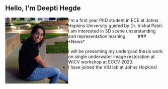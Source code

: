 ## Hello, I'm Deepti Hegde

<img src="deepti_crop.jpg" alt="drawing" width="200" ALIGN="left" HSPACE=”50” VSPACE=”50” />
I'm a first year PhD student in ECE at Johns Hopkins University guided by Dr. Vishal Patel. I am interested in 3D scene unserstanding and representation learning. 
&nbsp &nbsp  &nbsp  &nbsp 
### *News*

- I will be presenting my undergrad thesis work on single underwater image restoration at WiCV workshop at ECCV 2020.
- I have joined the VIU lab at Johns Hopkins!





